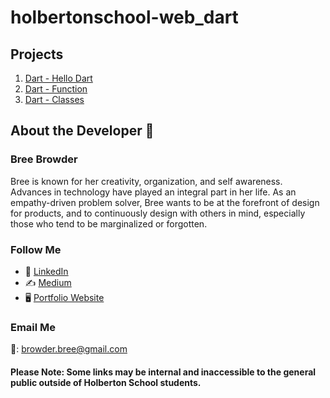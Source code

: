 # holbertonschool-web_dart

## Projects

1. [Dart - Hello Dart](https://intranet.hbtn.io/projects/2831)
2. [Dart - Function](https://intranet.hbtn.io/projects/2832)
3. [Dart - Classes](https://intranet.hbtn.io/projects/2833)


## About the Developer  💬

### Bree Browder

Bree is known for her creativity, organization, and self awareness. Advances in technology have played an integral part in her life. As an empathy-driven problem solver, Bree wants to be at the forefront of design for products, and to continuously design with others in mind, especially those who tend to be marginalized or forgotten.

### Follow Me

- 📁 [LinkedIn](https://www.linkedin.com/in/breebrowder/)
- ✍️ [Medium](https://medium.com/@breebrowder)
- 🖥️ [Portfolio Website](https://breebrowder.github.io)

### Email Me
📩: browder.bree@gmail.com


#### Please Note: Some links may be internal and inaccessible to the general public outside of Holberton School students.

